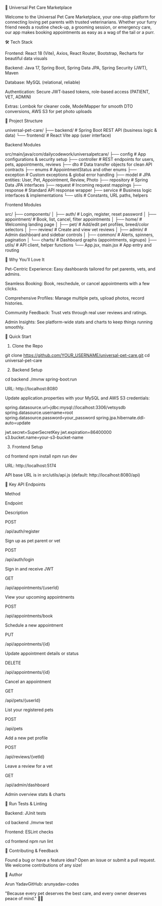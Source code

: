 🐾 Universal Pet Care Marketplace

Welcome to the Universal Pet Care Marketplace, your one-stop platform for connecting loving pet parents with trusted veterinarians. Whether your furry friend needs a routine check-up, a grooming session, or emergency care, our app makes booking appointments as easy as a wag of the tail or a purr.

🛠️ Tech Stack

Frontend: React 18 (Vite), Axios, React Router, Bootstrap, Recharts for beautiful data visuals

Backend: Java 17, Spring Boot, Spring Data JPA, Spring Security (JWT), Maven

Database: MySQL (relational, reliable)

Authentication: Secure JWT-based tokens, role-based access (PATIENT, VET, ADMIN)

Extras: Lombok for cleaner code, ModelMapper for smooth DTO conversions, AWS S3 for pet photo uploads

📂 Project Structure

universal-pet-care/
├── backend/    # Spring Boot REST API (business logic & data)
└── frontend/   # React Vite app (user interface)

Backend Modules

src/main/java/com/dailycodework/universalpetcare/
├── config       # App configurations & security setup
├── controller   # REST endpoints for users, pets, appointments, reviews
├── dto          # Data transfer objects for clean API contracts
├── enums        # AppointmentStatus and other enums
├── exception    # Custom exceptions & global error handling
├── model        # JPA entities: User, Pet, Appointment, Review, Photo
├── repository   # Spring Data JPA interfaces
├── request      # Incoming request mappings
├── response     # Standard API response wrapper
├── service      # Business logic interfaces & implementations
└── utils        # Constants, URL paths, helpers

Frontend Modules

src/
├── components/
│   ├── auth/         # Login, register, reset password
│   ├── appointment/  # Book, list, cancel, filter appointments
│   ├── home/         # Welcoming landing page
│   ├── pet/          # Add/edit pet profiles, breed/color selectors
│   ├── review/       # Create and view vet reviews
│   ├── admin/        # Admin dashboard and sidebar controls
│   ├── common/       # Alerts, spinners, pagination
│   └── charts/       # Dashboard graphs (appointments, signups)
├── utils/            # API client, helper functions
└── App.jsx, main.jsx # App entry and routing

🌟 Why You’ll Love It

Pet-Centric Experience: Easy dashboards tailored for pet parents, vets, and admins.

Seamless Booking: Book, reschedule, or cancel appointments with a few clicks.

Comprehensive Profiles: Manage multiple pets, upload photos, record histories.

Community Feedback: Trust vets through real user reviews and ratings.

Admin Insights: See platform-wide stats and charts to keep things running smoothly.

🚀 Quick Start

1. Clone the Repo

git clone https://github.com/YOUR_USERNAME/universal-pet-care.git
cd universal-pet-care

2. Backend Setup

cd backend
./mvnw spring-boot:run

URL: http://localhost:8080

Update application.properties with your MySQL and AWS S3 credentials:

spring.datasource.url=jdbc:mysql://localhost:3306/vetsysdb
spring.datasource.username=root
spring.datasource.password=your_password
spring.jpa.hibernate.ddl-auto=update

jwt.secret=SuperSecretKey
jwt.expiration=86400000
s3.bucket.name=your-s3-bucket-name

3. Frontend Setup

cd frontend
npm install
npm run dev

URL: http://localhost:5174

API base URL is in src/utils/api.js (default: http://localhost:8080/api)

🔗 Key API Endpoints

Method

Endpoint

Description

POST

/api/auth/register

Sign up as pet parent or vet

POST

/api/auth/login

Sign in and receive JWT

GET

/api/appointments/{userId}

View your upcoming appointments

POST

/api/appointments/book

Schedule a new appointment

PUT

/api/appointments/{id}

Update appointment details or status

DELETE

/api/appointments/{id}

Cancel an appointment

GET

/api/pets/{userId}

List your registered pets

POST

/api/pets

Add a new pet profile

POST

/api/reviews/{vetId}

Leave a review for a vet

GET

/api/admin/dashboard

Admin overview stats & charts

🧪 Run Tests & Linting

Backend: JUnit tests

cd backend
./mvnw test

Frontend: ESLint checks

cd frontend
npm run lint

🙌 Contributing & Feedback

Found a bug or have a feature idea? Open an issue or submit a pull request. We welcome contributions of any size!

👋 Author

Arun YadavGitHub: arunyadav-codes

"Because every pet deserves the best care, and every owner deserves peace of mind." 🐶🐱

